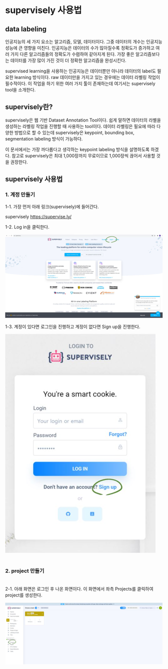 # supervisely 사용법      


## data labeling

인공지능의 세 가지 요소는 알고리즘, 모델, 데이터이다. 그중 데이터의 개수는 인공지능 성능에 큰 영향을 미친다.
인공지능은 데이터의 수가 많아질수록 정확도가 증가하고 여러 가지 다른 알고리즘들의 정확도가 수렴하여 같아지게 된다.
가장 좋은 알고리즘보다는 데이터를 가장 많이 가진 것이 더 정확한 알고리즘을 완성시킨다.

supervised learning을 사용하는 인공지능은 데이터뿐만 아니라 데이터의 label도 필요한 learning 방식이다. raw 데이터만을 가지고 있는 경우에는 데이터 라벨링 작업이
필수적이다. 이 작업을 하기 위한 여러 가지 툴이 존재하는데 여기서는 supervisely tool을 소개한다.



## supervisely란?

supervisely은 웹 기반 Dataset Annotation Tool이다. 쉽게 말하면 데이터의 라벨을 생성하는 라벨링 작업을 진행할 때 사용하는 tool이다. 데이터 라벨링은 필요에 따라 다양한 방법으로 할 수 있는데 supervisely은 keypoint, bounding box, segmentation labeling 방식이 가능하다.      

이 문서에서는 가장 까다롭다고 생각하는 keypoint labeling 방식을 설명하도록 하겠다. 참고로 supervisely은 최대 1,000장까지 무료이므로 1,000장씩 끊어서 사용할 것을 권장한다.  



## supervisely 사용법

###  1. 계정 만들기 

1-1. 가장 먼저 아래 링크(supervisely)에 들어간다.

supervisely https://supervise.ly/


1-2. Log in을 클릭한다. 

![1](./img/1.JPG)


1-3. 계정이 있다면 로그인을 진행하고 계정이 없다면 Sign up을 진행한다. 


![2](./img/2.JPG)<br/><br/>

###  2. project 만들기<br/><br/>

2-1. 아래 화면은 로그인 후 나온 화면이다. 이 화면에서 좌측 Projects를 클릭하여 project를 생성한다.<br/>

![3](./img/3.JPG)



